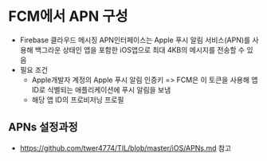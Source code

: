 # FCM에서 APN 구성

- Firebase 클라우드 메시징 APN인터페이스는 Apple 푸시 알림 서비스(APN)를 사용해 백그라운 상태인 앱을 포함한 iOS앱으로 최대 4KB의 메시지를 전송할 수 있음
- 필요 조건
  - Apple개발자 계정의 Apple 푸시 알림 인증키 => FCM은 이 토큰을 사용해 앱 ID로 식별되는 애플리케이션에 푸시 알림을 보냄
  - 해당 앱 ID의 프로비저닝 프로필



## APNs 설정과정 

- https://github.com/twer4774/TIL/blob/master/iOS/APNs.md 참고